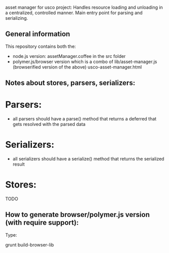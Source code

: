 asset manager for usco project:
Handles resource loading and unloading in a centralized, controlled manner.
Main entry point for parsing and serializing.

General information
-------------------
This repository contains both the:
- node.js version:
assetManager.coffee in the src folder
- polymer.js/browser version which is a combo of
lib/asset-manager.js (browserified version of the above)
usco-asset-manager.html


Notes about stores, parsers, serializers:
-----------------------------------------

Parsers:
=======
  - all parsers should have a parse() method that returns a deferred 
that gets resolved with the parsed data 

  

Serializers:
============
  - all serializers should have a serialize() method that returns the
serialized result

Stores:
=======
TODO


How to generate browser/polymer.js version (with require support):
------------------------------------------------------------------
Type: 

   grunt build-browser-lib



